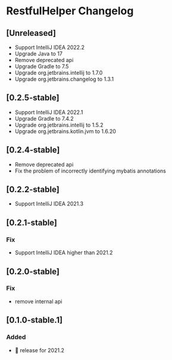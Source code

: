 <!-- Keep a Changelog guide -> https://keepachangelog.com -->

# RestfulHelper Changelog


## [Unreleased]
- Support IntelliJ IDEA 2022.2
- Upgrade Java to 17
- Remove deprecated api
- Upgrade Gradle to 7.5
- Upgrade org.jetbrains.intellij to 1.7.0
- Upgrade org.jetbrains.changelog to 1.3.1

## [0.2.5-stable]
- Support IntelliJ IDEA 2022.1
- Upgrade Gradle to 7.4.2
- Upgrade org.jetbrains.intellij to 1.5.2
- Upgrade org.jetbrains.kotlin.jvm to 1.6.20

## [0.2.4-stable]
- Remove deprecated api
- Fix the problem of incorrectly identifying mybatis annotations

## [0.2.2-stable]
- Support IntelliJ IDEA 2021.3

## [0.2.1-stable]
### Fix
- Support IntelliJ IDEA higher than 2021.2

## [0.2.0-stable]
### Fix
- remove internal api

## [0.1.0-stable.1]
### Added
- 🎉 release for 2021.2
